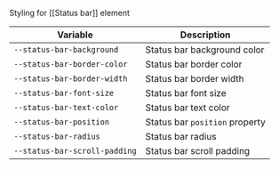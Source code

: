 Styling for [[Status bar]] element

| Variable                      | Description                    |
| ----------------------------- | ------------------------------ |
| `--status-bar-background`     | Status bar background color    |
| `--status-bar-border-color`   | Status bar border color        |
| `--status-bar-border-width`   | Status bar border width        |
| `--status-bar-font-size`      | Status bar font size           |
| `--status-bar-text-color`     | Status bar text color          |
| `--status-bar-position`       | Status bar `position` property |
| `--status-bar-radius`         | Status bar radius              | 
| `--status-bar-scroll-padding` | Status bar scroll padding      |
